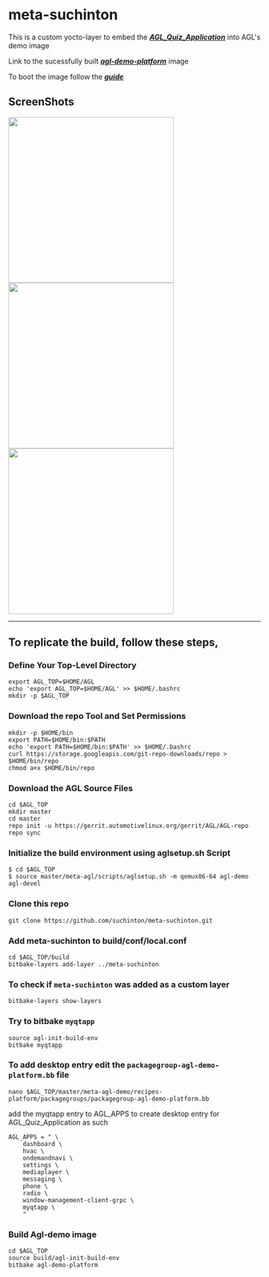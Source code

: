 # meta-suchinton

This is a custom yocto-layer to embed the [***AGL_Quiz_Application***](https://github.com/suchinton/AGL_Quiz_Application) into AGL's demo image

Link to the sucessfully built [***agl-demo-platform***](https://drive.google.com/file/d/1MsM9rQoEAkOTWKIS-bl5Y0T6u0TuYQdN/view?usp=sharing) image

To boot the image follow the [***guide***](https://docs.automotivelinux.org/en/master/#01_Getting_Started/01_Quickstart/01_Using_Ready_Made_Images/)

## ScreenShots

<img src="https://user-images.githubusercontent.com/75079303/232209064-d283739f-f519-48c8-b720-a5ae50b19315.png" width=330> <img src="https://user-images.githubusercontent.com/75079303/232209074-2fe7ac9d-3f10-4262-bff2-b10ebefbf912.png" width=330> <img src="https://user-images.githubusercontent.com/75079303/232209076-ba75cb91-8fd3-4d1d-86bc-ed841a175967.png" width=330>

---

## To replicate the build, follow these steps,

### Define Your Top-Level Directory

```
export AGL_TOP=$HOME/AGL
echo 'export AGL_TOP=$HOME/AGL' >> $HOME/.bashrc
mkdir -p $AGL_TOP
```

### Download the repo Tool and Set Permissions

```
mkdir -p $HOME/bin
export PATH=$HOME/bin:$PATH
echo 'export PATH=$HOME/bin:$PATH' >> $HOME/.bashrc
curl https://storage.googleapis.com/git-repo-downloads/repo > $HOME/bin/repo
chmod a+x $HOME/bin/repo
```

### Download the AGL Source Files

```
cd $AGL_TOP
mkdir master
cd master
repo init -u https://gerrit.automotivelinux.org/gerrit/AGL/AGL-repo
repo sync
```

### Initialize the build environment using aglsetup.sh Script

```
$ cd $AGL_TOP
$ source master/meta-agl/scripts/aglsetup.sh -m qemux86-64 agl-demo agl-devel
```

### Clone this repo

```
git clone https://github.com/suchinton/meta-suchinton.git
```

### Add meta-suchinton to build/conf/local.conf

```
cd $AGL_TOP/build
bitbake-layers add-layer ../meta-suchinton
```

### To check if `meta-suchinton` was added as a custom layer

```
bitbake-layers show-layers
```

### Try to bitbake `myqtapp`

```
source agl-init-build-env
bitbake myqtapp
```

### To add desktop entry edit the `packagegroup-agl-demo-platform.bb` file 

```
nano $AGL_TOP/master/meta-agl-demo/recipes-platform/packagegroups/packagegroup-agl-demo-platform.bb
```

add the myqtapp entry to AGL_APPS to create desktop entry for AGL_Quiz_Application as such

```
AGL_APPS = " \
    dashboard \
    hvac \
    ondemandnavi \
    settings \
    mediaplayer \
    messaging \
    phone \
    radio \
    window-management-client-grpc \
    myqtapp \
    "
```


### Build Agl-demo image
```
cd $AGL_TOP
source build/agl-init-build-env
bitbake agl-demo-platform
```
